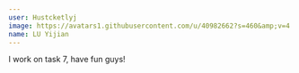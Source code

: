 ```yaml
---
user: Hustcketlyj
image: https://avatars1.githubusercontent.com/u/40982662?s=460&amp;v=4
name: LU Yijian
---
```

I work on task 7, have fun guys!

